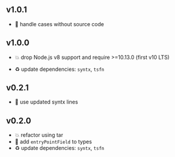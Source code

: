 ## v1.0.1

* 🐞 handle cases without source code

## v1.0.0

* 💥 drop Node.js v8 support and require >=10.13.0 (first v10 LTS)

* ♻️ update dependencies: `syntx`, `tsfn`

## v0.2.1

* 🐞 use updated syntx lines

## v0.2.0

* 💥 refactor using tar
* 🐞 add `entryPointField` to types
* ♻️ update dependencies: `syntx`, `tsfn`
